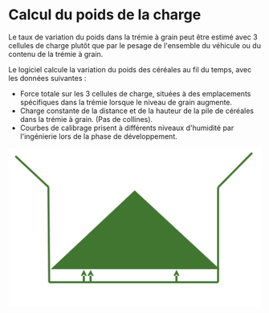 # Calcul du poids de la charge

Le taux de variation du poids dans la trémie à grain peut être estimé avec 3 cellules de charge plutôt que
par le pesage de l'ensemble du véhicule ou du contenu de la trémie à grain.

Le logiciel calcule la variation du poids des céréales au fil du temps, avec les données suivantes :
* Force totale sur les 3 cellules de charge, situées à des emplacements spécifiques dans la trémie lorsque le
niveau de grain augmente.
* Charge constante de la distance et de la hauteur de la pile de céréales dans la trémie à grain. (Pas de collines).
* Courbes de calibrage prisent à différents niveaux d'humidité par l'ingénierie lors de la phase de développement.

![../images/img5.png](../images/img5.png)

